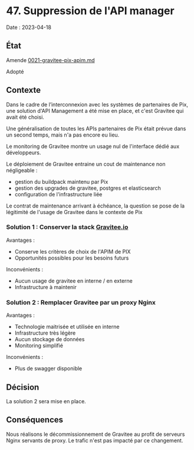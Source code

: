 # 47. Suppression de l'API manager

Date : 2023-04-18

## État

Amende [0021-gravitee-pix-apim.md][0021]

[0021]: ./0021-gravitee-pix-apim.md

Adopté

## Contexte 

Dans le cadre de l’interconnexion avec les systèmes de partenaires de Pix, une solution d'API Management a été mise en place, et c'est Gravitee qui avait été choisi.

Une généralisation de toutes les APIs partenaires de Pix était prévue dans un second temps, mais n'a pas encore eu lieu.

Le monitoring de Gravitee montre un usage nul de l'interface dédié aux développeurs.

Le déploiement de Gravitee entraine un cout de maintenance non négligeable : 

- gestion du buildpack maintenu par Pix
- gestion des upgrades de gravitee, postgres et elasticsearch
- configuration de l'infrastructure liée

Le contrat de maintenance arrivant à échéance, la question se pose de la légitimité de l'usage de Gravitee dans le contexte de Pix

### Solution 1 : Conserver la stack [Gravitee.io](https://www.gravitee.io/)

Avantages :

- Conserve les critères de choix de l'APIM de PIX 
- Opportunités possibles pour les besoins futurs

Inconvénients :

- Aucun usage de gravitee en interne / en externe
- Infrastructure à maintenir

### Solution 2 : Remplacer Gravitee par un proxy Nginx

Avantages :

- Technologie maitrisée et utilisée en interne
- Infrastructure très légère
- Aucun stockage de données
- Monitoring simplifié

Inconvénients :

- Plus de swagger disponible

## Décision

La solution 2 sera mise en place. 

## Conséquences

Nous réalisons le décommissionnement de Gravitee au profit de serveurs Nginx servants de proxy.
Le trafic n'est pas impacté par ce changement. 
